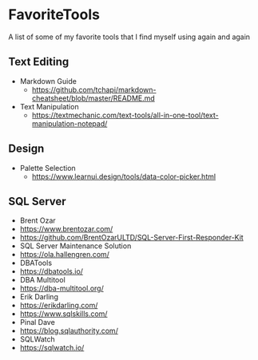 # FavoriteTools
A list of some of my favorite tools that I find myself using again and again


## Text Editing

- Markdown Guide
  - https://github.com/tchapi/markdown-cheatsheet/blob/master/README.md
- Text Manipulation
  - https://textmechanic.com/text-tools/all-in-one-tool/text-manipulation-notepad/


## Design
- Palette Selection
  - https://www.learnui.design/tools/data-color-picker.html
 
  
## SQL Server
- Brent Ozar
 - https://www.brentozar.com/
 - https://github.com/BrentOzarULTD/SQL-Server-First-Responder-Kit
- SQL Server Maintenance Solution
 - https://ola.hallengren.com/
- DBATools
 - https://dbatools.io/
- DBA Multitool
 - https://dba-multitool.org/
- Erik Darling
 - https://erikdarling.com/
- https://www.sqlskills.com/
- Pinal Dave
 -  https://blog.sqlauthority.com/
- SQLWatch
 - https://sqlwatch.io/

